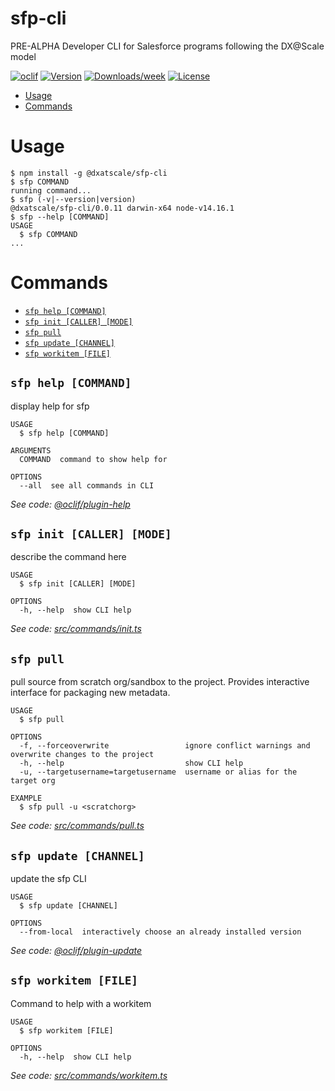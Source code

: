 sfp-cli
=======

PRE-ALPHA Developer CLI for Salesforce programs following the DX@Scale model

[![oclif](https://img.shields.io/badge/cli-oclif-brightgreen.svg)](https://oclif.io)
[![Version](https://img.shields.io/npm/v/@dxatscale/sfp-cli.svg)](https://npmjs.org/package/@dxatscale/sfp-cli)
[![Downloads/week](https://img.shields.io/npm/dw/@dxatscale/sfp-cli.svg)](https://npmjs.org/package/@dxatscale/sfp-cli)
[![License](https://img.shields.io/npm/l/@dxatscale/sfp-cli.svg)](https://github.com/dxatscale/sfp-cli/blob/master/package.json)

<!-- toc -->
* [Usage](#usage)
* [Commands](#commands)
<!-- tocstop -->
# Usage
<!-- usage -->
```sh-session
$ npm install -g @dxatscale/sfp-cli
$ sfp COMMAND
running command...
$ sfp (-v|--version|version)
@dxatscale/sfp-cli/0.0.11 darwin-x64 node-v14.16.1
$ sfp --help [COMMAND]
USAGE
  $ sfp COMMAND
...
```
<!-- usagestop -->
# Commands
<!-- commands -->
* [`sfp help [COMMAND]`](#sfp-help-command)
* [`sfp init [CALLER] [MODE]`](#sfp-init-caller-mode)
* [`sfp pull`](#sfp-pull)
* [`sfp update [CHANNEL]`](#sfp-update-channel)
* [`sfp workitem [FILE]`](#sfp-workitem-file)

## `sfp help [COMMAND]`

display help for sfp

```
USAGE
  $ sfp help [COMMAND]

ARGUMENTS
  COMMAND  command to show help for

OPTIONS
  --all  see all commands in CLI
```

_See code: [@oclif/plugin-help](https://github.com/oclif/plugin-help/blob/v3.2.3/src/commands/help.ts)_

## `sfp init [CALLER] [MODE]`

describe the command here

```
USAGE
  $ sfp init [CALLER] [MODE]

OPTIONS
  -h, --help  show CLI help
```

_See code: [src/commands/init.ts](https://github.com/dxatscale/sfp-cli/blob/v0.0.11/src/commands/init.ts)_

## `sfp pull`

pull source from scratch org/sandbox to the project. Provides interactive interface for packaging new metadata.

```
USAGE
  $ sfp pull

OPTIONS
  -f, --forceoverwrite                 ignore conflict warnings and overwrite changes to the project
  -h, --help                           show CLI help
  -u, --targetusername=targetusername  username or alias for the target org

EXAMPLE
  $ sfp pull -u <scratchorg>
```

_See code: [src/commands/pull.ts](https://github.com/dxatscale/sfp-cli/blob/v0.0.11/src/commands/pull.ts)_

## `sfp update [CHANNEL]`

update the sfp CLI

```
USAGE
  $ sfp update [CHANNEL]

OPTIONS
  --from-local  interactively choose an already installed version
```

_See code: [@oclif/plugin-update](https://github.com/oclif/plugin-update/blob/v1.5.0/src/commands/update.ts)_

## `sfp workitem [FILE]`

Command to help with a workitem

```
USAGE
  $ sfp workitem [FILE]

OPTIONS
  -h, --help  show CLI help
```

_See code: [src/commands/workitem.ts](https://github.com/dxatscale/sfp-cli/blob/v0.0.11/src/commands/workitem.ts)_
<!-- commandsstop -->
